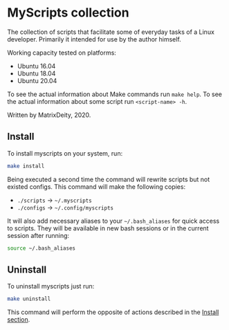 # MyScripts collection

The collection of scripts that facilitate some of everyday tasks of a Linux developer. Primarily it intended for use by the author himself.

Working capacity tested on platforms:

* Ubuntu 16.04
* Ubuntu 18.04
* Ubuntu 20.04

To see the actual information about Make commands run `make help`.
To see the actual information about some script run `<script-name> -h`.

Written by MatrixDeity, 2020.

## Install

To install myscripts on your system, run:

```bash
make install
```

Being executed a second time the command will rewrite scripts but not existed configs. This command will make the following copies:

* `./scripts` -> `~/.myscripts`
* `./configs` -> `~/.config/myscripts`

It will also add necessary aliases to your `~/.bash_aliases` for quick access to scripts. They will be available in new bash sessions or in the current session after running:

```bash
source ~/.bash_aliases
```

## Uninstall

To uninstall myscripts just run:

```bash
make uninstall
```

This command will perform the opposite of actions described in the [Install section](#install).
